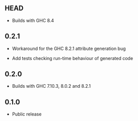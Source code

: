 HEAD
------

* Builds with GHC 8.4

0.2.1
------

* Workaround for the GHC 8.2.1 attribute generation bug

* Add tests checking run-time behaviour of generated code

0.2.0
-------

* Builds with GHC 7.10.3, 8.0.2 and 8.2.1

0.1.0
-------

* Public release
